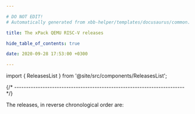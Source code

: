 ```yaml
---

# DO NOT EDIT!
# Automatically generated from xbb-helper/templates/docusaurus/common.

title: The xPack QEMU RISC-V releases

hide_table_of_contents: true

date: 2020-09-28 17:53:00 +0300

---
```


import { ReleasesList } from '@site/src/components/ReleasesList';

{/* ------------------------------------------------------------------------ */}

The releases, in reverse chronological order are:

<ReleasesList />
